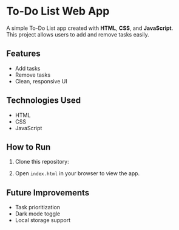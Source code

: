 # To-Do List Web App

A simple To-Do List app created with **HTML**, **CSS**, and **JavaScript**.  
This project allows users to add and remove tasks easily.

## Features
- Add tasks
- Remove tasks
- Clean, responsive UI

## Technologies Used
- HTML
- CSS
- JavaScript

## How to Run
1. Clone this repository:
  
3. Open `index.html` in your browser to view the app.

## Future Improvements
- Task prioritization
- Dark mode toggle
- Local storage support
